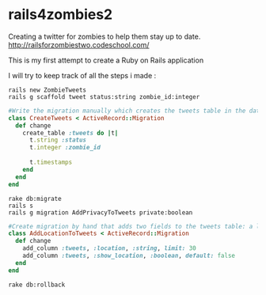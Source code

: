 # rails4zombies2

Creating a twitter for zombies to help them stay up to date. http://railsforzombiestwo.codeschool.com/

This is my first attempt to create a Ruby on Rails application

I will try to keep track of all the steps i made :


```
rails new ZombieTweets
rails g scaffold tweet status:string zombie_id:integer
```

```ruby
#Write the migration manually which creates the tweets table in the database with the status string column and zombie_id integer column
class CreateTweets < ActiveRecord::Migration
  def change
    create_table :tweets do |t|
      t.string :status
      t.integer :zombie_id
    
      t.timestamps
    end
  end
end
```
```
rake db:migrate
rails s
rails g migration AddPrivacyToTweets private:boolean
```


```ruby
#Create migration by hand that adds two fields to the tweets table: a location string field which has a limit of 30 and a boolean field called show_location which defaults to false.
class AddLocationToTweets < ActiveRecord::Migration
  def change
    add_column :tweets, :location, :string, limit: 30
    add_column :tweets, :show_location, :boolean, default: false
  end
end
```

```
rake db:rollback
```
